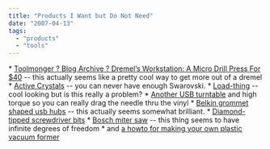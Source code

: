 ```yaml
---
title: "Products I Want but Do Not Need"
date: "2007-04-13"
tags: 
  - "products"
  - "tools"
---
```


\* [Toolmonger ? Blog Archive ? Dremel’s Workstation: A Micro Drill Press For $40](http://toolmonger.com/2007/04/13/dremels-workstation-a-micro-drill-press-for-40/ "Toolmonger ? Blog Archive ? Dremel’s Workstation: A Micro Drill Press For $40") -- this actually seems like a pretty cool way to get more out of a dremel \* [Active Crystals](http://www.ubergizmo.com/15/archives/2007/04/active_crystals_store_precious_memories.html) -- you can never have enough Swarovski. \* [Load-thing](http://www.coolest-gadgets.com/20070412/load-thing-a-simple-answer-to-an-everyday-question/) -- cool looking but is this really a problem? \* [Another USB turntable](http://crunchgear.com/2007/04/12/stantons-t90-usb-high-torque-turntable/) and high torque so you can really drag the needle thru the vinyl \* [Belkin grommet shaped usb hubs](http://crunchgear.com/2007/03/30/belkin-makes-those-desk-grommet-holes-useful/) -- this actually seems somewhat brilliant. \* [Diamond-tipped screwdriver bits](http://toolmonger.com/2007/03/29/diamond-tipped-screwdriver-bits-no-this-is-not-bling/) \* [Bosch miter saw](http://toolmonger.com/2007/03/23/boschs-4410l-miter-saw-ancestor-of-the-t-1000/) -- this thing seems to have infinite degrees of freedom \* and [a howto for making your own plastic vacuum former](http://www.makezine.com/blog/archive/2007/02/how_to_make_you_18.html?CMP=OTC-0D6B48984890)
